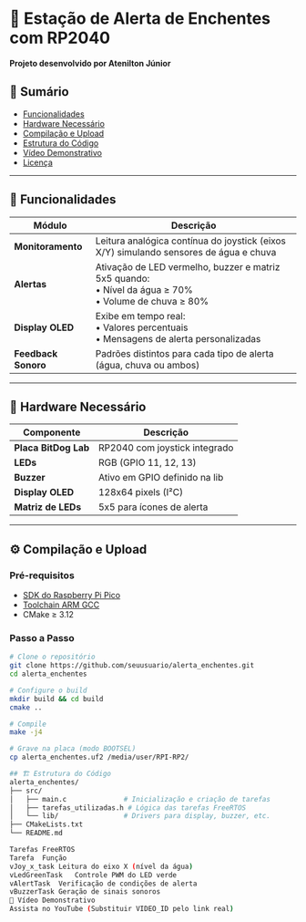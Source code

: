 # 🌊 Estação de Alerta de Enchentes com RP2040

**Projeto desenvolvido por Atenilton Júnior**  

## 📌 Sumário
- [Funcionalidades](#-funcionalidades)
- [Hardware Necessário](#-hardware-necessário)
- [Compilação e Upload](#-compilação-e-upload)
- [Estrutura do Código](#-estrutura-do-código)
- [Vídeo Demonstrativo](#-vídeo-demonstrativo)
- [Licença](#-licença)

---

## 🚀 Funcionalidades
| Módulo | Descrição |
|--------|-----------|
| **Monitoramento** | Leitura analógica contínua do joystick (eixos X/Y) simulando sensores de água e chuva |
| **Alertas** | Ativação de LED vermelho, buzzer e matriz 5x5 quando:<br>• Nível da água ≥ 70%<br>• Volume de chuva ≥ 80% |
| **Display OLED** | Exibe em tempo real:<br>• Valores percentuais<br>• Mensagens de alerta personalizadas |
| **Feedback Sonoro** | Padrões distintos para cada tipo de alerta (água, chuva ou ambos) |

---

## 🔧 Hardware Necessário
| Componente | Descrição |
|------------|-----------|
| **Placa BitDog Lab** | RP2040 com joystick integrado |
| **LEDs** | RGB (GPIO 11, 12, 13) |
| **Buzzer** | Ativo em GPIO definido na lib |
| **Display OLED** | 128x64 pixels (I²C) |
| **Matriz de LEDs** | 5x5 para ícones de alerta |

---

## ⚙️ Compilação e Upload
### Pré-requisitos
- [SDK do Raspberry Pi Pico](https://github.com/raspberrypi/pico-sdk)
- [Toolchain ARM GCC](https://developer.arm.com/tools-and-software/open-source-software/developer-tools/gnu-toolchain/gnu-rm)
- CMake ≥ 3.12

### Passo a Passo
```bash
# Clone o repositório
git clone https://github.com/seuusuario/alerta_enchentes.git
cd alerta_enchentes

# Configure o build
mkdir build && cd build
cmake ..

# Compile
make -j4

# Grave na placa (modo BOOTSEL)
cp alerta_enchentes.uf2 /media/user/RPI-RP2/

## 🏗️ Estrutura do Código
alerta_enchentes/
├── src/
│   ├── main.c              # Inicialização e criação de tarefas
│   ├── tarefas_utilizadas.h # Lógica das tarefas FreeRTOS
│   └── lib/                # Drivers para display, buzzer, etc.
├── CMakeLists.txt
└── README.md

Tarefas FreeRTOS
Tarefa	Função
vJoy_x_task	Leitura do eixo X (nível da água)
vLedGreenTask	Controle PWM do LED verde
vAlertTask	Verificação de condições de alerta
vBuzzerTask	Geração de sinais sonoros
🎥 Vídeo Demonstrativo
Assista no YouTube (Substituir VIDEO_ID pelo link real)
